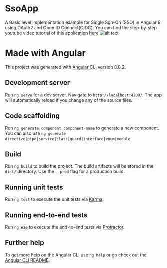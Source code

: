 # SsoApp
A Basic level implementation example for Single Sgn-On (SSO) in Angular 8 using OAuth2 and Open ID Connect(OIDC).
You can find the step-by-step youtube video tutorial of this application [here](https://youtu.be/AcuzemsJfxA)
![alt text](https://raw.githubusercontent.com/shaheershukur/Angular-Single-Sign-On-OAuth2-OIDC-/src/assets/angular-single-sign-on-oauth2-oidc-shaheershukur.jpg )

# Made with Angular 
This project was generated with [Angular CLI](https://github.com/angular/angular-cli) version 8.0.2.

## Development server

Run `ng serve` for a dev server. Navigate to `http://localhost:4200/`. The app will automatically reload if you change any of the source files.

## Code scaffolding

Run `ng generate component component-name` to generate a new component. You can also use `ng generate directive|pipe|service|class|guard|interface|enum|module`.

## Build

Run `ng build` to build the project. The build artifacts will be stored in the `dist/` directory. Use the `--prod` flag for a production build.

## Running unit tests

Run `ng test` to execute the unit tests via [Karma](https://karma-runner.github.io).

## Running end-to-end tests

Run `ng e2e` to execute the end-to-end tests via [Protractor](http://www.protractortest.org/).

## Further help

To get more help on the Angular CLI use `ng help` or go check out the [Angular CLI README](https://github.com/angular/angular-cli/blob/master/README.md).
